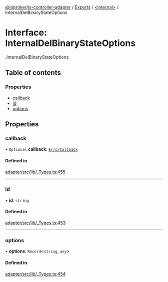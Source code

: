 [@iobroker/js-controller-adapter](../README.md) / [Exports](../modules.md) / [<internal\>](../modules/internal_.md) / InternalDelBinaryStateOptions

# Interface: InternalDelBinaryStateOptions

[<internal>](../modules/internal_.md).InternalDelBinaryStateOptions

## Table of contents

### Properties

- [callback](internal_.InternalDelBinaryStateOptions.md#callback)
- [id](internal_.InternalDelBinaryStateOptions.md#id)
- [options](internal_.InternalDelBinaryStateOptions.md#options)

## Properties

### callback

• `Optional` **callback**: [`ErrorCallback`](../modules/internal_.md#errorcallback)

#### Defined in

[adapter/src/lib/_Types.ts:455](https://github.com/ioBroker/ioBroker.js-controller/blob/548ee4ea/packages/adapter/src/lib/_Types.ts#L455)

___

### id

• **id**: `string`

#### Defined in

[adapter/src/lib/_Types.ts:453](https://github.com/ioBroker/ioBroker.js-controller/blob/548ee4ea/packages/adapter/src/lib/_Types.ts#L453)

___

### options

• **options**: `Record`<`string`, `any`\>

#### Defined in

[adapter/src/lib/_Types.ts:454](https://github.com/ioBroker/ioBroker.js-controller/blob/548ee4ea/packages/adapter/src/lib/_Types.ts#L454)
